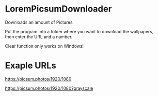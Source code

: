 # LoremPicsumDownloader
Downloads an amount of Pictures

Put the program into a folder where you want to download the wallpapers, then enter the URL and a number.

Clear function only works on Windows!

# Exaple URLs

https://picsum.photos/1920/1080

https://picsum.photos/1920/1080?grayscale
